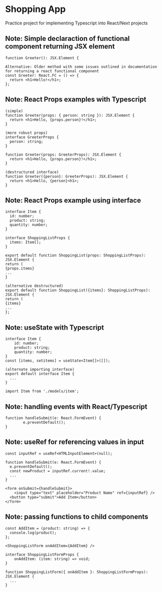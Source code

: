 # Shopping App

Practice project for implementing Typescript into React/Next projects

## Note: Simple declaraction of functional component returning JSX element

```text
function Greeter(): JSX.Element {

Alternative: Older method with some issues outlined in documentation for returning a react functional component
const Greeter: React.FC = () => {
  return <h1>Hello!</h1>;
};
```

## Note: React Props examples with Typescript

```text
(simple)
function Greeter(props: { person: string }): JSX.Element {
  return <h1>Hello, {props.person}!</h1>;
}

(more robust props)
interface GreeterProps {
  person: string;
}

function Greeter(props: GreeterProps): JSX.Element {
  return <h1>Hello, {props.person}!</h1>;
}

(destructured interface)
function Greeter({person}: GreeterProps): JSX.Element {
  return <h1>Hello, {person}<h1>;
}
```

## Note: React Props example using interface

```text
interface Item {
  id: number;
  product: string;
  quantity: number;
}

interface ShoppingListProps {
  items: Item[];
}

export default function ShoppingList(props: ShoppingListProps): JSX.Element {
return (
{props.items}
...
}

(alternative destructured)
export default function ShoppingList({items}: ShoppingListProps): JSX.Element {
return (
{items}
...
};
```

## Note: useState with Typescript

```text
interface Item {
	id: number;
	product: string;
	quantity: number;
}
const [items, setitems] = useState<Item[]>([]);

(alternate importing interface)
export default interface Item {
  ...
}

import Item from './models/item';
```

## Note: handling events with React/Typescript

```text
function handleSubmit(e: React.FormEvent) {
		e.preventDefault();
}
```

## Note: useRef for referencing values in input

```text
const inputRef = useRef<HTMLInputElement>(null);

function handleSubmit(e: React.FormEvent) {
  e.preventDefault();
  const newProduct = inputRef.current!.value;
  ...
}

<form onSubmit={handleSubmit}>
	<input type="text" placeholder="Product Name" ref={inputRef} />
  <button type="submit">Add Item</button>
</form>
```

## Note: passing functions to child components

```text
const AddItem = (product: string) => {
  console.log(product);
};

<ShoppingListForm onAddItem={AddItem} />

interface ShoppingListFormProps {
	onAddItem: (item: string) => void;
}

function ShoppingListForm({ onAddItem }: ShoppingListFormProps): JSX.Element {
  ...
}
```
